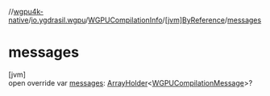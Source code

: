 //[wgpu4k-native](../../../../index.md)/[io.ygdrasil.wgpu](../../index.md)/[WGPUCompilationInfo](../index.md)/[[jvm]ByReference](index.md)/[messages](messages.md)

# messages

[jvm]\
open override var [messages](messages.md): [ArrayHolder](../../../ffi/-array-holder/index.md)&lt;[WGPUCompilationMessage](../../-w-g-p-u-compilation-message/index.md)&gt;?